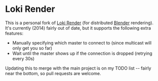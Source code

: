 # Loki Render

This is a personal fork of [Loki Render][lr] (for distributed [Blender][b] rendering). It's currently (2014) fairly out of date, but it supports the following extra features:

* Manually specifying which master to connect to (since multicast will only get you so far)
* Wait until the master shows up if the connection is dropped (retrying every 30s)

Updating this to merge with the main project is on my TODO list -- fairly near the bottom, so pull requests are welcome.

[b]: http://www.blender.org
[lr]: http://loki-render.berlios.de

